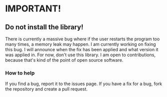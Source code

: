 # IMPORTANT!
## Do not install the library!
There is currently a massive bug where if the user restarts the program too many times, a memory leak may happen.
I am currently working on fixing this bug. I will announce when the fix has been applied and what version it was applied in.
For now, don't use this library.
I am open to contributions, because that's kind of the point of open source software.

### How to help

If you find a bug, report it to the issues page.
If you have a fix for a bug, fork the repository and create a pull request.
